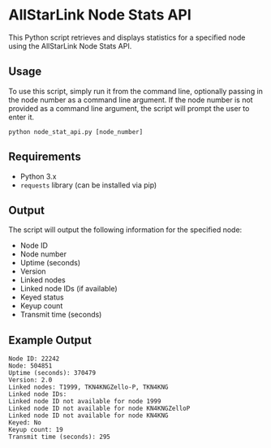 
# AllStarLink Node Stats API

This Python script retrieves and displays statistics for a specified node using the AllStarLink Node Stats API.

## Usage

To use this script, simply run it from the command line, optionally passing in the node number as a command line argument. If the node number is not provided as a command line argument, the script will prompt the user to enter it.

`python node_stat_api.py [node_number]` 

## Requirements

-   Python 3.x
-   `requests` library (can be installed via pip)

## Output

The script will output the following information for the specified node:

-   Node ID
-   Node number
-   Uptime (seconds)
-   Version
-   Linked nodes
-   Linked node IDs (if available)
-   Keyed status
-   Keyup count
-   Transmit time (seconds)

## Example Output

    Node ID: 22242
    Node: 504851
    Uptime (seconds): 370479
    Version: 2.0
    Linked nodes: T1999, TKN4KNGZello-P, TKN4KNG
    Linked node IDs:
    Linked node ID not available for node 1999
    Linked node ID not available for node KN4KNGZelloP
    Linked node ID not available for node KN4KNG
    Keyed: No
    Keyup count: 19
    Transmit time (seconds): 295
